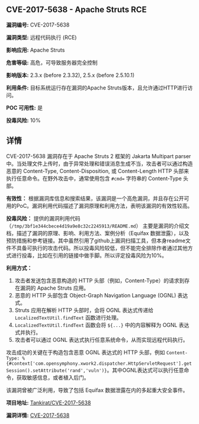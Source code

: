 ## CVE-2017-5638 - Apache Struts RCE

**漏洞编号:** CVE-2017-5638

**漏洞类型:** 远程代码执行 (RCE)

**影响应用:** Apache Struts

**危害等级:** 高危，可导致服务器完全控制

**影响版本:** 2.3.x (before 2.3.32), 2.5.x (before 2.5.10.1)

**利用条件:** 目标系统运行存在漏洞的Apache Struts版本，且允许通过HTTP进行访问。

**POC 可用性:** 是

**投毒风险:** 10%

## 详情

CVE-2017-5638 漏洞存在于 Apache Struts 2 框架的 Jakarta Multipart parser 中。当处理文件上传时，由于异常处理和错误消息生成不当，攻击者可以通过构造恶意的 Content-Type, Content-Disposition, 或 Content-Length HTTP 头部来执行任意命令。在野外攻击中，通常使用包含 `#cmd=` 字符串的 Content-Type 头部。

**有效性：**
根据漏洞库信息和搜索结果，该漏洞是一个高危漏洞，并且存在公开可用的PoC。漏洞利用代码描述了漏洞原理和利用方法，表明该漏洞的有效性较高。

**投毒风险：**
提供的漏洞利用代码（`/tmp/3bf1e344cbece4d19a9e8c32c2245913/README.md`） 主要是漏洞的介绍文档，描述了漏洞的原理、影响、利用方法、案例分析（Equifax 数据泄露），以及预防措施和参考链接。其中虽然引用了github上漏洞扫描工具，但本身readme文件不具备可执行的攻击代码。所以投毒风险较低，但不能完全排除作者通过其他方式进行投毒，比如在引用的链接中做手脚。所以评定投毒风险为10%。

**利用方式：**
1.  攻击者发送包含恶意构造的 HTTP 头部（例如，Content-Type）的请求到存在漏洞的 Apache Struts 应用。
2.  恶意的 HTTP 头部包含 Object-Graph Navigation Language (OGNL) 表达式。
3.  Struts 应用在解析 HTTP 头部时，会将 OGNL 表达式传递给 `LocalizedTextUtil.findText` 函数进行处理。
4.  `LocalizedTextUtil.findText` 函数会将 `${...}` 中的内容解释为 OGNL 表达式并执行。
5.  攻击者可以通过 OGNL 表达式执行任意系统命令，从而实现远程代码执行。

攻击成功的关键在于构造包含恶意 OGNL 表达式的 HTTP 头部，例如 `Content-Type: %{#context['com.opensymphony.xwork2.dispatcher.HttpServletRequest'].getSession().setAttribute('rand','vuln')}`。其中OGNL表达式可以执行任意命令，获取敏感信息，或者植入后门。

该漏洞曾被广泛利用，导致了包括 Equifax 数据泄露在内的多起重大安全事件。

**项目地址:** [Tankirat/CVE-2017-5638](https://github.com/Tankirat/CVE-2017-5638)

**漏洞详情:** [CVE-2017-5638](https://nvd.nist.gov/vuln/detail/CVE-2017-5638)